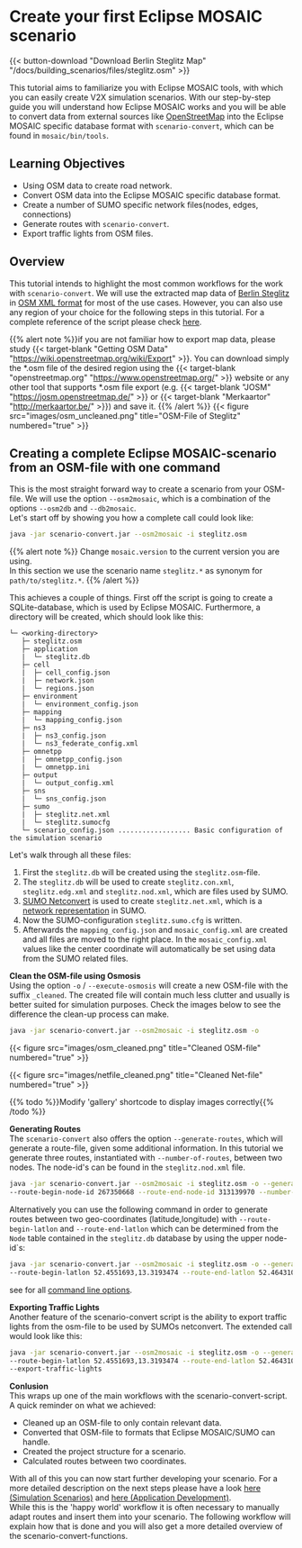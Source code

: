 # Create your first Eclipse MOSAIC scenario

{{< button-download "Download Berlin Steglitz Map" "/docs/building_scenarios/files/steglitz.osm" >}}

This tutorial aims to familiarize you with Eclipse MOSAIC tools, with which you can easily create V2X simulation scenarios. With our step-by-step guide you will understand how Eclipse MOSAIC works and you will be able to convert data from external sources like [OpenStreetMap](https://www.openstreetmap.org) into the Eclipse MOSAIC specific database format with `scenario-convert`, which can be found in `mosaic/bin/tools`. 

## Learning Objectives 

* Using OSM data to create road network.
* Convert OSM data into the Eclipse MOSAIC specific database format.
* Create a number of SUMO specific network files(nodes, edges, connections)
* Generate routes with `scenario-convert`.
* Export traffic lights from OSM files.

## Overview

This tutorial intends to highlight the most common workflows for the work with `scenario-convert`. We will use the extracted map data of <a href="/docs/building_scenarios/files/steglitz.osm" download>Berlin Steglitz</a> in [OSM XML format](https://wiki.openstreetmap.org/wiki/OSM_file_formats) for most of the use cases. However, you can also use any region of your choice for the following steps in this tutorial. For a complete reference of the script please check [here](/docs/building_scenarios/scenario_convert/#reference-documentation-for-scenario-convert).

{{% alert note %}}if you are not familiar how to export map data, please study {{< target-blank "Getting OSM Data" "https://wiki.openstreetmap.org/wiki/Export" >}}. You can download simply the *.osm file of the desired region using the {{< target-blank "openstreetmap.org" "https://www.openstreetmap.org/" >}} 
website or any other tool that supports *.osm file export (e.g.  {{< target-blank "JOSM" "https://josm.openstreetmap.de/" >}} or {{< target-blank "Merkaartor" "http://merkaartor.be/" >}}) and save it. {{% /alert %}}
{{< figure src="images/osm_uncleaned.png" title="OSM-File of Steglitz" numbered="true" >}}

## Creating a complete Eclipse MOSAIC-scenario from an OSM-file with one command

This is the most straight forward way to create a scenario from your OSM-file.
We will use the option `--osm2mosaic`, which is a combination of the options `--osm2db`
and `--db2mosaic`.  
Let's start off by showing you how a complete call could look like:

```bash
java -jar scenario-convert.jar --osm2mosaic -i steglitz.osm
```

{{% alert note %}}
Change `mosaic.version` to the current version you are using.  
In this section we use the scenario name `steglitz.*` as synonym for `path/to/steglitz.*`.
{{% /alert %}}

This achieves a couple of things. First off the script is going to create a SQLite-database,
which is used by Eclipse MOSAIC. Furthermore, a directory will be created, which should look like this:

```FOLDER
└─ <working-directory>
   ├─ steglitz.osm
   ├─ application
   |  └─ steglitz.db
   ├─ cell
   |  ├─ cell_config.json
   |  ├─ network.json
   |  └─ regions.json
   ├─ environment
   |  └─ environment_config.json
   ├─ mapping
   |  └─ mapping_config.json
   ├─ ns3
   |  ├─ ns3_config.json
   |  └─ ns3_federate_config.xml
   ├─ omnetpp
   |  ├─ omnetpp_config.json
   |  └─ omnetpp.ini      
   ├─ output
   |  └─ output_config.xml
   ├─ sns
   |  └─ sns_config.json
   ├─ sumo
   |  ├─ steglitz.net.xml
   |  └─ steglitz.sumocfg
   └─ scenario_config.json .................. Basic configuration of the simulation scenario
```

Let's walk through all these files:
1. First the `steglitz.db` will be created using the `steglitz.osm`-file.
2. The `steglitz.db` will be used to create `steglitz.con.xml`, `steglitz.edg.xml` and `steglitz.nod.xml`, which are files used by SUMO.
3. [SUMO Netconvert](https://sumo.dlr.de/wiki/NETCONVERT) is used to create `steglitz.net.xml`, which is a [network representation](https://sumo.dlr.de/wiki/Networks/SUMO_Road_Networks) in SUMO.
4. Now the SUMO-configuration `steglitz.sumo.cfg` is written.
5. Afterwards the `mapping_config.json` and `mosaic_config.xml` are created and all files are moved to the right place.
In the `mosaic_config.xml` values like the center coordinate will automatically be set using data from the SUMO related files.

__Clean the OSM-file using Osmosis__  
Using the option `-o` / `--execute-osmosis` will create a new OSM-file with the suffix `_cleaned`. The created
file will contain much less clutter and usually is better suited for simulation purposes.
Check the images below to see the difference the clean-up process can make.
```bash
java -jar scenario-convert.jar --osm2mosaic -i steglitz.osm -o
```
{{< figure src="images/osm_cleaned.png" title="Cleaned OSM-file" numbered="true" >}}

{{< figure src="images/netfile_cleaned.png" title="Cleaned Net-file" numbered="true" >}}


{{% todo %}}Modify 'gallery' shortcode to display images correctly{{% /todo %}}

__Generating Routes__  
The `scenario-convert` also offers the option `--generate-routes`, which will generate a route-file, given some additional information. In this tutorial we generate three routes, instantiated with `--number-of-routes`, between two nodes. The node-id's can be found in the `steglitz.nod.xml` file. 

```bash
java -jar scenario-convert.jar --osm2mosaic -i steglitz.osm -o --generate-routes
--route-begin-node-id 267350668 --route-end-node-id 313139970 --number-of-routes 3
```

Alternatively you can use the following command in order to generate routes between two geo-coordinates (latitude,longitude) with `--route-begin-latlon` and `--route-end-latlon` which can be determined from the `Node` table contained in the `steglitz.db` database by using the upper node-id`s:

```bash
java -jar scenario-convert.jar --osm2mosaic -i steglitz.osm -o --generate-routes
--route-begin-latlon 52.4551693,13.3193474 --route-end-latlon 52.4643101,13.3206834 --number-of-routes 3
```



see for all [command line options](/docs/building_scenarios/scenario_convert/#reference-documentation-for-scenario-convert).

__Exporting Traffic Lights__  
Another feature of the scenario-convert script is the ability to export traffic lights from the osm-file to
be used by SUMOs netconvert. The extended call would look like this:
```bash
java -jar scenario-convert.jar --osm2mosaic -i steglitz.osm -o --generate-routes
--route-begin-latlon 52.4551693,13.3193474 --route-end-latlon 52.4643101,13.3206834 --number-of-routes 3
--export-traffic-lights
```

__Conlusion__  
This wraps up one of the main workflows with the scenario-convert-script.
A quick reminder on what we achieved:
- Cleaned up an OSM-file to only contain relevant data.
- Converted that OSM-file to formats that Eclipse MOSAIC/SUMO can handle.
- Created the project structure for a scenario.
- Calculated routes between two coordinates.

With all of this you can now start further developing your scenario. For a more detailed description on the next steps
please have a look [here (Simulation Scenarios)](/docs/building_scenarios/scenarios/) and 
[here (Application Development)](/docs/building_scenarios/application_development/).  
While this is the 'happy world' workflow it is often necessary to manually adapt routes and
insert them into your scenario. The following workflow
will explain how that is done and you will also get a more detailed overview of the scenario-convert-functions.

